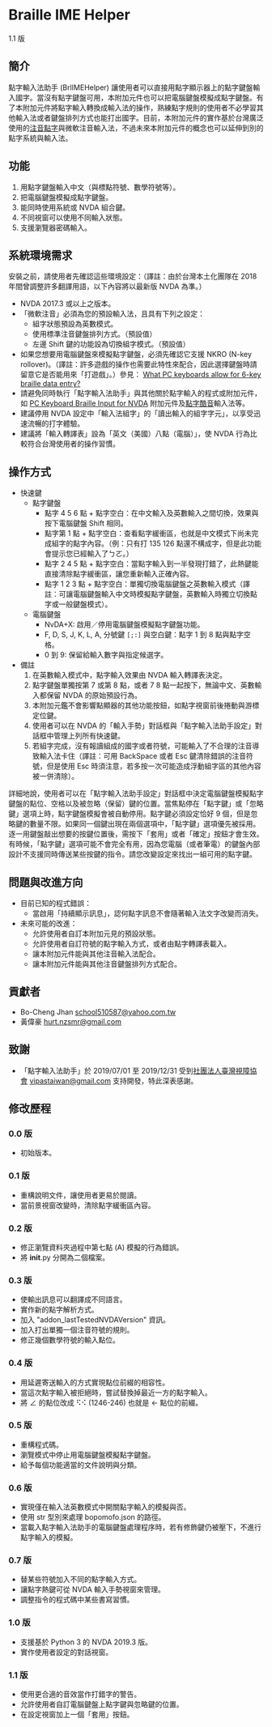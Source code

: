 # Braille IME Helper
1.1 版

## 簡介
點字輸入法助手 (BrlIMEHelper) 讓使用者可以直接用點字顯示器上的點字鍵盤輸入國字。當沒有點字鍵盤可用，本附加元件也可以把電腦鍵盤模擬成點字鍵盤。有了本附加元件將點字輸入轉換成輸入法的操作，熟練點字規則的使用者不必學習其他輸入法或者鍵盤排列方式也能打出國字。目前，本附加元件的實作基於台灣廣泛使用的[注音點字](http://class.kh.edu.tw/19061/bulletin/msg_view/75)與微軟注音輸入法，不過未來本附加元件的概念也可以延伸到別的點字系統與輸入法。

## 功能
1. 用點字鍵盤輸入中文（與標點符號、數學符號等）。
2. 把電腦鍵盤模擬成點字鍵盤。
3. 能同時使用系統或 NVDA 組合鍵。
4. 不同視窗可以使用不同輸入狀態。
5. 支援瀏覽器密碼輸入。

## 系統環境需求
安裝之前，請使用者先確認這些環境設定：（譯註：由於台灣本土化團隊在 2018 年間曾調整許多翻譯用語，以下內容將以最新版 NVDA 為準。）

- NVDA 2017.3 或以上之版本。
- 「微軟注音」必須為您的預設輸入法，且具有下列之設定：
    * 組字狀態預設為英數模式。
    * 使用標準注音鍵盤排列方式。（預設值）
    * 左邊 Shift 鍵的功能設為切換組字模式。（預設值）
- 如果您想要用電腦鍵盤來模擬點字鍵盤，必須先確認它支援 NKRO (N-key rollover)。（譯註：許多遊戲的操作也需要此特性來配合，因此選擇鍵盤時請留意它是否能用來「打遊戲」。）參見： [What PC keyboards allow for 6-key braille data entry?](https://www.duxburysystems.com/faq2.asp?faq=32&fbclid=IwAR0zdRHClvT5gikN_RqAEX_phxEp51HZX9dtDGUkWU5gTprmvBUPyBs5cFk)
- 請避免同時執行「點字輸入法助手」與其他關於點字輸入的程式或附加元件，如 [PC Keyboard Braille Input for NVDA](https://addons.nvda-project.org/addons/pcKeyboardBrailleInput.en.html) 附加元件及[點字酷音](https://github.com/EasyIME/PIME "PIME 輸入法")輸入法等。
- 建議停用 NVDA 設定中「輸入法組字」的「讀出輸入的組字字元」，以享受迅速流暢的打字體驗。
- 建議將「輸入轉譯表」設為「英文（美國）八點（電腦）」，使 NVDA 行為比較符合台灣使用者的操作習慣。

## 操作方式
- 快速鍵
    * 點字鍵盤
        + 點字 4 5 6 點 + 點字空白：在中文輸入及英數輸入之間切換，效果與按下電腦鍵盤 Shift 相同。
        + 點字第 1 點 + 點字空白：查看點字緩衝區，也就是中文模式下尚未完成組字的點字內容。（例：只有打 135 126 點還不構成字，但是此功能會提示您已經輸入了ㄅㄛ。）
        + 點字 2 4 5 點 + 點字空白：當點字輸入到一半發現打錯了，此熱鍵能直接清除點字緩衝區，讓您重新輸入正確內容。
        + 點字 1 2 3 點 + 點字空白：單獨切換電腦鍵盤之英數輸入模式（譯註：可讓電腦鍵盤輸入中文時模擬點字鍵盤，英數輸入時獨立切換點字或一般鍵盤模式）。
    * 電腦鍵盤
        + NvDA+X: 啟用／停用電腦鍵盤模擬點字鍵盤功能。
        + F, D, S, J, K, L, A, 分號鍵 `[;:]` 與空白鍵：點字 1 到 8 點與點字空格。
        + 0 到 9: 保留給輸入數字與指定候選字。
- 備註
    1. 在英數輸入模式中，點字輸入效果由 NVDA 輸入轉譯表決定。
    2. 點字鍵盤單獨按第 7 或第 8 點，或者 7 8 點一起按下，無論中文、英數輸入都保留 NVDA 的原始預設行為。
    3. 本附加元鑑不會影響點顯器的其他功能按鈕，如點字視窗前後捲動與游標定位鍵。
    4. 使用者可以在 NVDA 的「輸入手勢」對話框與「點字輸入法助手設定」對話框中管理上列所有快速鍵。
    5. 若組字完成，沒有報讀組成的國字或者符號，可能輸入了不合理的注音導致輸入法卡住（譯註：可用 BackSpace 或者 Esc 鍵清除錯誤的注音符號，但是使用 Esc 時須注意，若多按一次可能造成浮動組字區的其他內容被一併清除）。

詳細地說，使用者可以在「點字輸入法助手設定」對話框中決定電腦鍵盤模擬點字鍵盤的點位、空格以及被忽略（保留）鍵的位置。當焦點停在「點字鍵」或「忽略鍵」選項上時，點字鍵盤模擬會被自動停用。點字鍵必須設定恰好 9 個，但是忽略鍵的數量不限。如果同一個鍵出現在兩個選項中，「點字鍵」選項優先被採用。逐一用鍵盤敲出想要的按鍵位置後，需按下「套用」或者「確定」按鈕才會生效。有時候，「點字鍵」選項可能不會完全有用，因為您電腦（或者筆電）的鍵盤內部設計不支援同時傳送某些按鍵的指令。請您改變設定來找出一組可用的點字鍵。

## 問題與改進方向
- 目前已知的程式錯誤：
    * 當啟用「持續顯示訊息」，認何點字訊息不會隨著輸入法文字改變而消失。
- 未來可能的改進：
    * 允許使用者自訂本附加元見的預設狀態。
    * 允許使用者自訂符號的點字輸入方式，或者由點字轉譯表載入。
    * 讓本附加元件能與其他注音輸入法配合。
    * 讓本附加元件能與其他注音鍵盤排列方式配合。

## 貢獻者
- Bo-Cheng Jhan <school510587@yahoo.com.tw>
- 黃偉豪 <hurt.nzsmr@gmail.com>

## 致謝
- 「點字輸入法助手」於 2019/07/01 至 2019/12/31 受到[社團法人臺灣視障協會](https://www.facebook.com/tavip1030102/) <vipastaiwan@gmail.com> 支持開發，特此深表感謝。

## 修改歷程

### 0.0 版
* 初始版本。

### 0.1 版
* 重構說明文件，讓使用者更易於閱讀。
* 當前景視窗改變時，清除點字緩衝區內容。

### 0.2 版
* 修正瀏覽資料夾過程中第七點 (A) 模擬的行為錯誤。
* 將 __init__.py 分開為二個檔案。

### 0.3 版
* 使輸出訊息可以翻譯成不同語言。
* 實作新的點字解析方式。
* 加入 "addon_lastTestedNVDAVersion" 資訊。
* 加入打出單獨一個注音符號的規則。
* 修正幾個數學符號的輸入點位。

### 0.4 版
* 用延遲寄送輸入的方式實現點位前綴的相容性。
* 當這次點字輸入被拒絕時，嘗試替換掉最近一方的點字輸入。
* 將 ∠ 的點位改成 ⠫⠪ (1246-246) 也就是 ← 點位的前綴。

### 0.5 版
* 重構程式碼。
* 瀏覽模式中停止用電腦鍵盤模擬點字鍵盤。
* 給予每個功能適當的文件說明與分類。

### 0.6 版
* 實現僅在輸入法英數模式中開關點字輸入的模擬與否。
* 使用 str 型別來處理 bopomofo.json 的路徑。
* 當載入點字輸入法助手的電腦鍵盤處理程序時，若有修飾鍵仍被壓下，不進行點字輸入的模擬。

### 0.7 版
* 替某些符號加入不同的點字輸入方式。
* 讓點字熱鍵可從 NVDA 輸入手勢視窗來管理。
* 調整指令的程式碼中某些書寫習慣。

### 1.0 版
* 支援基於 Python 3 的 NVDA 2019.3 版。
* 實作使用者設定的對話視窗。

### 1.1 版
* 使用更合適的音效當作打錯字的警告。
* 允許使用者自訂電腦鍵盤上點字鍵與忽略鍵的位置。
* 在設定視窗加上一個「套用」按鈕。

